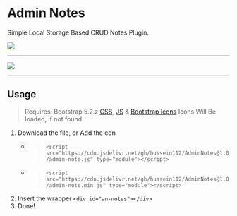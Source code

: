 # Admin Notes

Simple Local Storage Based CRUD Notes Plugin.

<img src="https://hussein112.github.io/Images/adminNotes/demo1.PNG">
<hr>
<img src="https://hussein112.github.io/Images/adminNotes/demo2.PNG">
<hr>

## Usage

> Requires: Bootstrap 5.2.z [CSS](https://cdn.jsdelivr.net/npm/bootstrap@5.2.3/dist/css/bootstrap.min.css), [JS](https://cdn.jsdelivr.net/npm/bootstrap@5.2.3/dist/js/bootstrap.bundle.min.js) & [Bootstrap Icons](https://cdn.jsdelivr.net/npm/bootstrap-icons@1.10.3/font/bootstrap-icons.css)
> Icons Will Be loaded, if not found

1. Download the file, or Add the cdn
    - > ``<script src="https://cdn.jsdelivr.net/gh/hussein112/AdminNotes@1.0/admin-note.js" type="module"></script>``
    - > ``<script src="https://cdn.jsdelivr.net/gh/hussein112/AdminNotes@1.0/admin-note.min.js" type="module"></script>``
2. Insert the wrapper
  ``<div id="an-notes"></div>``
3. Done!
